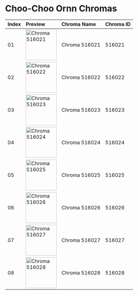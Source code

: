 # Choo-Choo Ornn Chromas

| Index | Preview | Chroma Name | Chroma ID |
|:---|:---|:---|:---|
| 01 | <img src='https://raw.communitydragon.org/latest/plugins/rcp-be-lol-game-data/global/default/v1/champion-chroma-images/516/516021.png' alt='Chroma 516021' width='100'> | Chroma 516021 | 516021 |
| 02 | <img src='https://raw.communitydragon.org/latest/plugins/rcp-be-lol-game-data/global/default/v1/champion-chroma-images/516/516022.png' alt='Chroma 516022' width='100'> | Chroma 516022 | 516022 |
| 03 | <img src='https://raw.communitydragon.org/latest/plugins/rcp-be-lol-game-data/global/default/v1/champion-chroma-images/516/516023.png' alt='Chroma 516023' width='100'> | Chroma 516023 | 516023 |
| 04 | <img src='https://raw.communitydragon.org/latest/plugins/rcp-be-lol-game-data/global/default/v1/champion-chroma-images/516/516024.png' alt='Chroma 516024' width='100'> | Chroma 516024 | 516024 |
| 05 | <img src='https://raw.communitydragon.org/latest/plugins/rcp-be-lol-game-data/global/default/v1/champion-chroma-images/516/516025.png' alt='Chroma 516025' width='100'> | Chroma 516025 | 516025 |
| 06 | <img src='https://raw.communitydragon.org/latest/plugins/rcp-be-lol-game-data/global/default/v1/champion-chroma-images/516/516026.png' alt='Chroma 516026' width='100'> | Chroma 516026 | 516026 |
| 07 | <img src='https://raw.communitydragon.org/latest/plugins/rcp-be-lol-game-data/global/default/v1/champion-chroma-images/516/516027.png' alt='Chroma 516027' width='100'> | Chroma 516027 | 516027 |
| 08 | <img src='https://raw.communitydragon.org/latest/plugins/rcp-be-lol-game-data/global/default/v1/champion-chroma-images/516/516028.png' alt='Chroma 516028' width='100'> | Chroma 516028 | 516028 |
